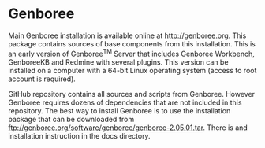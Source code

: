 # Genboree

Main Genboree installation is available online at http://genboree.org. This package contains sources of base components from this installation. This is an early version of Genboree<sup>TM</sup> Server that includes Genboree Workbench, GenboreeKB and Redmine with several plugins. This version can be installed on a computer with a 64-bit Linux operating system (access to root account is required). 

GitHub repository contains all sources and scripts from Genboree. However Genboree requires dozens of dependencies that are not included in this repository. The best way to install Genboree is to use the installation package that can be downloaded from ftp://genboree.org/software/genboree/genboree-2.05.01.tar. There is and installation instruction in the docs directory.
